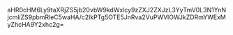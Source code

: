 aHR0cHM6Ly9taXRjZS5jb20vbW9kdWxlcy9zZXJ2ZXJzL3YyTmV0L3N1YnNjcmliZS9pbmRleC5waHA/c2lkPTg5OTE5JnRva2VuPWVlOWJkZDRmYWExMyZhcHA9Y2xhc2g=

